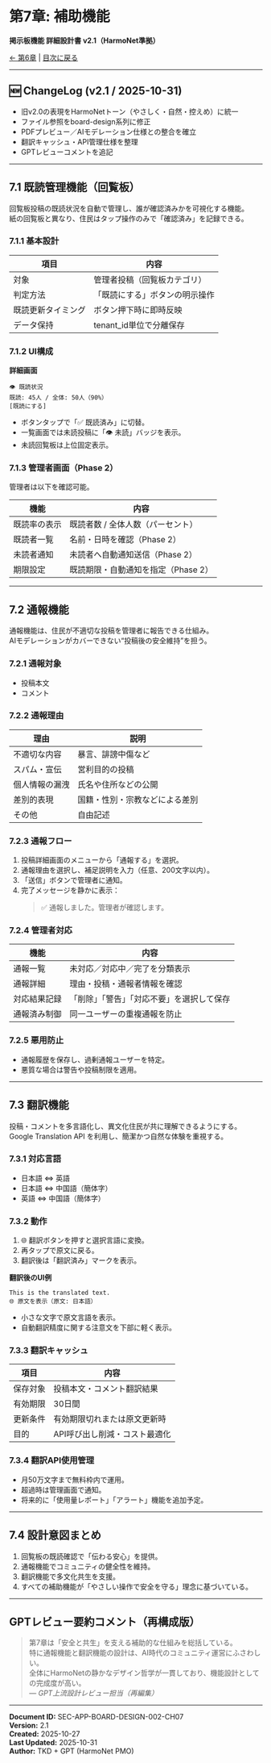 # 第7章: 補助機能
**掲示板機能 詳細設計書 v2.1（HarmoNet準拠）**

[← 第6章](board-design-ch06_v2.1.md) | [目次に戻る](board-design-ch00-index_v2.0.md)

---

## 🆕 ChangeLog (v2.1 / 2025-10-31)
- 旧v2.0の表現をHarmoNetトーン（やさしく・自然・控えめ）に統一  
- ファイル参照をboard-design系列に修正  
- PDFプレビュー／AIモデレーション仕様との整合を確立  
- 翻訳キャッシュ・API管理仕様を整理  
- GPTレビューコメントを追記  

---

## 7.1 既読管理機能（回覧板）

回覧板投稿の既読状況を自動で管理し、誰が確認済みかを可視化する機能。  
紙の回覧板と異なり、住民はタップ操作のみで「確認済み」を記録できる。

### 7.1.1 基本設計
| 項目 | 内容 |
|------|------|
| 対象 | 管理者投稿（回覧板カテゴリ） |
| 判定方法 | 「既読にする」ボタンの明示操作 |
| 既読更新タイミング | ボタン押下時に即時反映 |
| データ保持 | tenant_id単位で分離保存 |

### 7.1.2 UI構成

**詳細画面**
```
👁 既読状況
既読: 45人 / 全体: 50人（90%）
[既読にする]
```

- ボタンタップで「✅ 既読済み」に切替。  
- 一覧画面では未読投稿に「👁 未読」バッジを表示。  
- 未読回覧板は上位固定表示。

### 7.1.3 管理者画面（Phase 2）

管理者は以下を確認可能。  

| 機能 | 内容 |
|------|------|
| 既読率の表示 | 既読者数 / 全体人数（パーセント） |
| 既読者一覧 | 名前・日時を確認（Phase 2） |
| 未読者通知 | 未読者へ自動通知送信（Phase 2） |
| 期限設定 | 既読期限・自動通知を指定（Phase 2） |

---

## 7.2 通報機能

通報機能は、住民が不適切な投稿を管理者に報告できる仕組み。  
AIモデレーションがカバーできない“投稿後の安全維持”を担う。

### 7.2.1 通報対象
- 投稿本文  
- コメント  

### 7.2.2 通報理由
| 理由 | 説明 |
|------|------|
| 不適切な内容 | 暴言、誹謗中傷など |
| スパム・宣伝 | 営利目的の投稿 |
| 個人情報の漏洩 | 氏名や住所などの公開 |
| 差別的表現 | 国籍・性別・宗教などによる差別 |
| その他 | 自由記述 |

### 7.2.3 通報フロー

1. 投稿詳細画面のメニューから「通報する」を選択。  
2. 通報理由を選択し、補足説明を入力（任意、200文字以内）。  
3. 「送信」ボタンで管理者に通知。  
4. 完了メッセージを静かに表示：  
   > ✅ 通報しました。管理者が確認します。  

### 7.2.4 管理者対応

| 機能 | 内容 |
|------|------|
| 通報一覧 | 未対応／対応中／完了を分類表示 |
| 通報詳細 | 理由・投稿・通報者情報を確認 |
| 対応結果記録 | 「削除」「警告」「対応不要」を選択して保存 |
| 通報済み制御 | 同一ユーザーの重複通報を防止 |

### 7.2.5 悪用防止

- 通報履歴を保存し、過剰通報ユーザーを特定。  
- 悪質な場合は警告や投稿制限を適用。  

---

## 7.3 翻訳機能

投稿・コメントを多言語化し、異文化住民が共に理解できるようにする。  
Google Translation API を利用し、簡潔かつ自然な体験を重視する。

### 7.3.1 対応言語
- 日本語 ⇔ 英語  
- 日本語 ⇔ 中国語（簡体字）  
- 英語 ⇔ 中国語（簡体字）  

### 7.3.2 動作
1. 🌐 翻訳ボタンを押すと選択言語に変換。  
2. 再タップで原文に戻る。  
3. 翻訳後は「翻訳済み」マークを表示。  

**翻訳後のUI例**
```
This is the translated text.
🌐 原文を表示（原文: 日本語）
```

- 小さな文字で原文言語を表示。  
- 自動翻訳精度に関する注意文を下部に軽く表示。  

### 7.3.3 翻訳キャッシュ

| 項目 | 内容 |
|------|------|
| 保存対象 | 投稿本文・コメント翻訳結果 |
| 有効期限 | 30日間 |
| 更新条件 | 有効期限切れまたは原文更新時 |
| 目的 | API呼び出し削減・コスト最適化 |

### 7.3.4 翻訳API使用管理

- 月50万文字まで無料枠内で運用。  
- 超過時は管理画面で通知。  
- 将来的に「使用量レポート」「アラート」機能を追加予定。  

---

## 7.4 設計意図まとめ

1. 回覧板の既読確認で「伝わる安心」を提供。  
2. 通報機能でコミュニティの健全性を維持。  
3. 翻訳機能で多文化共生を支援。  
4. すべての補助機能が「やさしい操作で安全を守る」理念に基づいている。  

---

## GPTレビュー要約コメント（再構成版）

> 第7章は「安全と共生」を支える補助的な仕組みを総括している。  
> 特に通報機能と翻訳機能の設計は、AI時代のコミュニティ運営にふさわしい。  
> 全体にHarmoNetの静かなデザイン哲学が一貫しており、機能設計としての完成度が高い。  
> — *GPT上流設計レビュー担当（再編集）*  

---

**Document ID:** SEC-APP-BOARD-DESIGN-002-CH07  
**Version:** 2.1  
**Created:** 2025-10-27  
**Last Updated:** 2025-10-31  
**Author:** TKD + GPT (HarmoNet PMO)  
